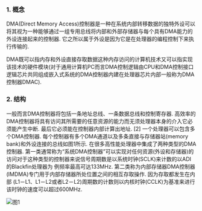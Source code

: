 ### 1. 概念

DMA(Direct Memory Access)控制器是一种在系统内部转移数据的独特外设可以将其视为一种能够通过一组专用总线将内部和外部存储器与每个具有DMA能力的外设连接起来的控制器. 它之所以属于外设是因为它是在处理器的编程控制下来执行传输的. 

DMA既可以指内存和外设直接存取数据这种内存访问的计算机技术又可以指实现该技术的硬件模块(对于通用计算机PC而言DMA控制逻辑由CPU和DMA控制接口逻辑芯片共同组成嵌入式系统的DMA控制器内建在处理器芯片内部一般称为DMA控制器DMAC). 

### 2. 结构

一般而言DMA控制器将包括一条地址总线、一条数据总线和控制寄存器. 高效率的DMA控制器将具有访问其所需要的任意资源的能力而无须处理器本身的介入它必须能产生中断. 最后它必须能在控制器内部计算出地址. [2] 
一个处理器可以包含多个DMA控制器. 每个控制器有多个DMA通道以及多条直接与存储器站(memory bank)和外设连接的总线如图1所示. 在很多高性能处理器中集成了两种类型的DMA控制器. 第一类通常称为“系统DMA控制器”可以实现对任何资源(外设和存储器)的访问对于这种类型的控制器来说信号周期数是以系统时钟(SCLK)来计数的以ADI的Blackfin处理器为 例频率最高可达133MHz. 第二类称为内部存储器DMA控制器(IMDMA)专门用于内部存储器所处位置之间的相互存取操作. 因为存取都发生在内部 (L1－L1、L1－L2或者L2－L2)周期数的计数则以内核时钟(CCLK)为基准来进行该时钟的速度可以超过600MHz. 

![图1](images/1.png)